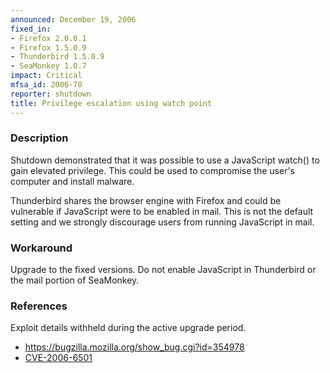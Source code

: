 ```yaml
---
announced: December 19, 2006
fixed_in:
- Firefox 2.0.0.1
- Firefox 1.5.0.9
- Thunderbird 1.5.0.9
- SeaMonkey 1.0.7
impact: Critical
mfsa_id: 2006-70
reporter: shutdown
title: Privilege escalation using watch point
---
```


<h3>Description</h3>

<p>Shutdown demonstrated that it was possible to use a JavaScript
watch() to gain elevated privilege. This could be used to compromise
the user's computer and install malware.</p>

<p class="note">Thunderbird shares the browser engine with Firefox
and could be vulnerable if JavaScript were to be enabled in
mail. This is not the default setting and we strongly discourage users from
running JavaScript in mail.</p>

<h3>Workaround</h3>

<p>Upgrade to the fixed versions. Do not enable JavaScript in Thunderbird
or the mail portion of SeaMonkey.</p>

<h3>References</h3>

<p>Exploit details withheld during the active upgrade period.</p>

<ul>
<li><a href="https://bugzilla.mozilla.org/show_bug.cgi?id=354978">
https://bugzilla.mozilla.org/show_bug.cgi?id=354978</a></li>
<li><a class="ex-ref" href="http://nvd.nist.gov/nvd.cfm?cvename=CVE-2006-6501">CVE-2006-6501</a></li>
</ul>



